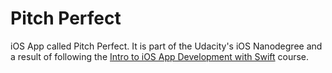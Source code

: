 # Pitch Perfect

iOS App called Pitch Perfect. It is part of the Udacity's iOS Nanodegree and a result of following the [Intro to iOS App Development with Swift](https://udacity.com/ud585) course.
